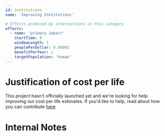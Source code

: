```yaml
---
id: institutions
name: 'Improving Institutions'

# Effects produced by interventions in this category
effects:
  - name: 'primary impact'
    startTime: 0
    windowLength: 1
    peoplePerDollar: 0.00002
    benefitPerYear: 1
    targetPopulation: 'human'
---
```


# Justification of cost per life

This project hasn't officially launched yet and we're looking for help improving our cost per life estimates.
If you'd like to help, read about how you can contribute [here](https://github.com/impactlist/impactlist/blob/master/CONTRIBUTING.md)

# Internal Notes
